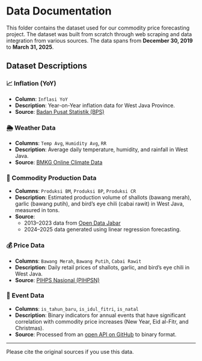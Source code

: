 # Data Documentation

This folder contains the dataset used for our commodity price forecasting project. The dataset was built from scratch through web scraping and data integration from various sources. The data spans from **December 30, 2019** to **March 31, 2025**.

## Dataset Descriptions

### 📈 Inflation (YoY)
- **Column**: `Inflasi YoY`
- **Description**: Year-on-Year inflation data for West Java Province.
- **Source**: [Badan Pusat Statistik (BPS)](https://jabar.bps.go.id/id/statistics-table/2/NDYjMg==/inflasi-bulanan-tujuh-kota-y-on-y-.html)

### 🌦️ Weather Data
- **Columns**: `Temp Avg`, `Humidity Avg`, `RR`
- **Description**: Average daily temperature, humidity, and rainfall in West Java.
- **Source**: [BMKG Online Climate Data](https://dataonline.bmkg.go.id/dataonline-home)

### 🌾 Commodity Production Data
- **Columns**: `Produksi BM`, `Produksi BP`, `Produksi CR`
- **Description**: Estimated production volume of shallots (bawang merah), garlic (bawang putih), and bird’s eye chili (cabai rawit) in West Java, measured in tons.
- **Source**:
  - 2013–2023 data from [Open Data Jabar](https://opendata.jabarprov.go.id/id/dataset/produksi-bawang-merah-berdasarkan-kabupatenkota-di-jawa-barat)
  - 2024–2025 data generated using linear regression forecasting.

### 💰 Price Data
- **Columns**: `Bawang Merah`, `Bawang Putih`, `Cabai Rawit`
- **Description**: Daily retail prices of shallots, garlic, and bird’s eye chili in West Java.
- **Source**: [PIHPS Nasional (PIHPSN)](https://www.bi.go.id/hargapangan)

### 📅 Event Data
- **Columns**: `is_tahun_baru`, `is_idul_fitri`, `is_natal`
- **Description**: Binary indicators for annual events that have significant correlation with commodity price increases (New Year, Eid al-Fitr, and Christmas).
- **Source**: Processed from an [open API on GitHub](https://github.com/kresnasatya/api-harilibur) to binary format.

---

Please cite the original sources if you use this data.
